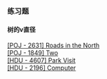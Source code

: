 ### 练习题
#### 树的v直径
[[POJ - 2631] Roads in the North ](./Roads_In_The_North.md)   
[[POJ - 1849] Two ](./Two.md)   
[[HDU - 4607] Park Visit ](./Park_Visit.md)  
[[HDU - 2196] Computer](./Computer.md)
